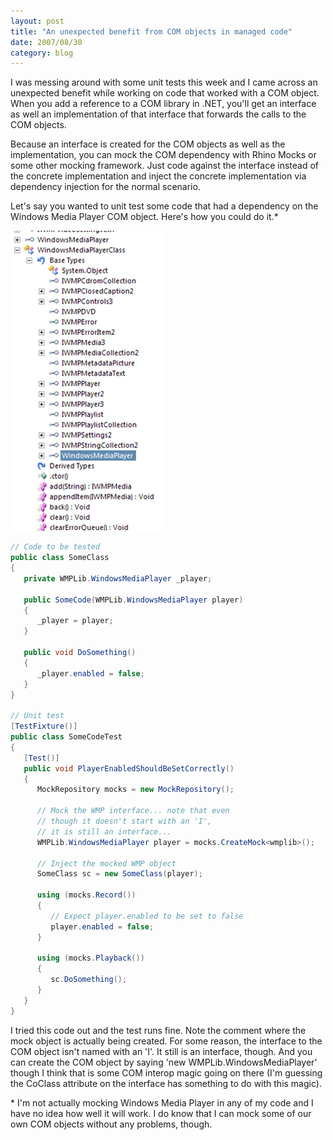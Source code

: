 ```yaml
---
layout: post
title: "An unexpected benefit from COM objects in managed code"
date: 2007/08/30
category: blog
---
```


I was messing around with some unit tests this week and I came across an unexpected benefit while working on code that worked with a COM object. When you add a reference to a COM library in .NET, you'll get an interface as well an implementation of that interface that forwards the calls to the COM objects.

Because an interface is created for the COM objects as well as the implementation, you can mock the COM dependency with Rhino Mocks or some other mocking framework. Just code against the interface instead of the concrete implementation and inject the concrete implementation via dependency injection for the normal scenario.

Let's say you wanted to unit test some code that had a dependency on the Windows Media Player COM object. Here's how you could do it.\*

![Windows Media Player COM Class](/images/blog/WindowsLiveWriter/AnunexpectedbenefitfromCOMobjectsinmanag_E99E/image_1.png)

```csharp
// Code to be tested
public class SomeClass
{
   private WMPLib.WindowsMediaPlayer _player;

   public SomeCode(WMPLib.WindowsMediaPlayer player)
   {
      _player = player;
   }

   public void DoSomething()
   {
      _player.enabled = false;
   }
}

// Unit test
[TestFixture()]
public class SomeCodeTest
{
   [Test()]
   public void PlayerEnabledShouldBeSetCorrectly()
   {
      MockRepository mocks = new MockRepository();

      // Mock the WMP interface... note that even
      // though it doesn't start with an 'I',
      // it is still an interface...
      WMPLib.WindowsMediaPlayer player = mocks.CreateMock<wmplib>();

      // Inject the mocked WMP object
      SomeClass sc = new SomeClass(player);

      using (mocks.Record())
      {
         // Expect player.enabled to be set to false
         player.enabled = false;
      }

      using (mocks.Playback())
      {
         sc.DoSomething();
      }
   }
}
```

I tried this code out and the test runs fine. Note the comment where the mock object is actually being created. For some reason, the interface to the COM object isn't named with an 'I'. It still is an interface, though. And you can create the COM object by saying 'new WMPLib.WindowsMediaPlayer' though I think that is some COM interop magic going on there (I'm guessing the CoClass attribute on the interface has something to do with this magic).

\* I'm not actually mocking Windows Media Player in any of my code and I have no idea how well it will work. I do know that I can mock some of our own COM objects without any problems, though.

